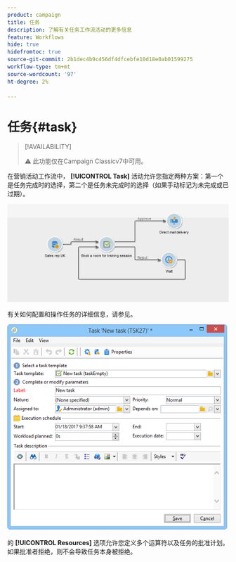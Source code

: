```yaml
---
product: campaign
title: 任务
description: 了解有关任务工作流活动的更多信息
feature: Workflows
hide: true
hidefromtoc: true
source-git-commit: 2b1dec4b9c456df4dfcebfe10d18e0ab01599275
workflow-type: tm+mt
source-wordcount: '97'
ht-degree: 2%

---
```


# 任务{#task}



>[!AVAILABILITY]
>
>:warning: 此功能仅在Campaign Classicv7中可用。

在营销活动工作流中， **[!UICONTROL Task]** 活动允许您指定两种方案：第一个是任务完成时的选择，第二个是任务未完成时的选择（如果手动标记为未完成或已过期）。

![](assets/mrm_task_in_workflow.png)

有关如何配置和操作任务的详细信息，请参见。

![](assets/wkf_task_activity.png)

的 **[!UICONTROL Resources]** 选项允许您定义多个运算符以及任务的批准计划。 如果批准者拒绝，则不会导致任务本身被拒绝。

